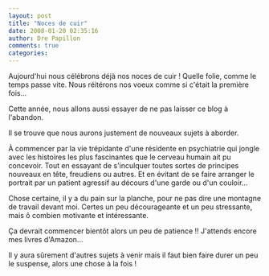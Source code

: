 ```yaml
---
layout: post
title: "Noces de cuir"
date: 2008-01-20 02:35:16
author: Dre Papillon
comments: true
categories: 
---
```



Aujourd'hui nous célébrons déjà nos noces de cuir ! Quelle folie, comme le temps passe vite. Nous réitérons nos voeux comme si c'était la première fois...

Cette année, nous allons aussi essayer de ne pas laisser ce blog à l'abandon.

Il se trouve que nous aurons justement de nouveaux sujets à aborder.

À commencer par la vie trépidante d'une résidente en psychiatrie qui jongle avec les histoires les plus fascinantes que le cerveau humain ait pu concevoir. Tout en essayant de s'inculquer toutes sortes de principes nouveaux en tête, freudiens ou autres. Et en évitant de se faire arranger le portrait par un patient agressif au décours d'une garde ou d'un couloir...

Chose certaine, il y a du pain sur la planche, pour ne pas dire une montagne de travail devant moi. Certes un peu décourageante et un peu stressante, mais ô combien motivante et intéressante.

Ça devrait commencer bientôt alors un peu de patience !! J'attends encore mes livres d'Amazon...

Il y aura sûrement d'autres sujets à venir mais il faut bien faire durer un peu le suspense, alors une chose à la fois !